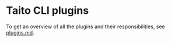 # Taito CLI plugins

To get an overview of all the plugins and their responsibilities, see [plugins.md](https://github.com/TaitoUnited/taito-cli/blob/dev/docs/plugins.md).
